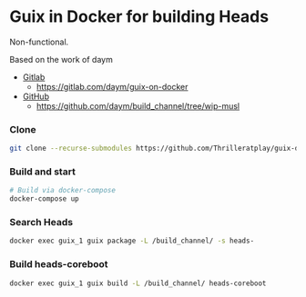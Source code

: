 # Guix in Docker for building Heads

Non-functional.

Based on the work of daym

* [Gitlab](https://gitlab.com/daym/)
  * https://gitlab.com/daym/guix-on-docker
* [GitHub](https://github.com/daym)
  * https://github.com/daym/build_channel/tree/wip-musl

### Clone

```bash
git clone --recurse-submodules https://github.com/Thrilleratplay/guix-docker
```

### Build and start

```bash
# Build via docker-compose
docker-compose up
```

### Search Heads

```bash
docker exec guix_1 guix package -L /build_channel/ -s heads-
```

### Build heads-coreboot

```bash
docker exec guix_1 guix build -L /build_channel/ heads-coreboot
```
